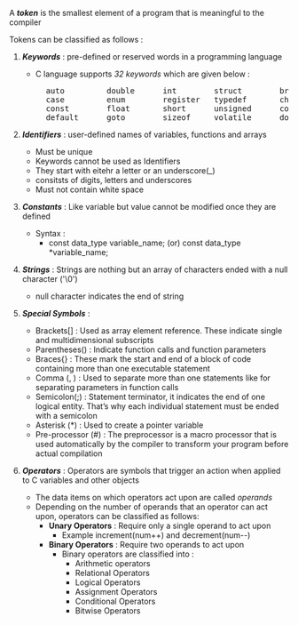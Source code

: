 A ***token*** is the smallest element of a program that is meaningful to the compiler

Tokens can be classified as follows : 
1. ***Keywords*** : pre-defined or reserved words in a programming language
    - C language supports *32 keywords* which are given below : <br>
    <pre>     auto         double      int        struct        break        else        long       switch
        case         enum        register   typedef       char         extern      return     union
        const        float       short      unsigned      continue     for         signed     void
        default      goto        sizeof     volatile      do           if          static     while</pre>

2. ***Identifiers*** : user-defined names of variables, functions and arrays
    - Must be unique
    - Keywords cannot be used as Identifiers
    - They start with eitehr a letter or an underscore(_)
    - consitsts of digits, letters and underscores
    - Must not contain white space

3. ***Constants*** : Like variable but value cannot be modified once they are defined
    - Syntax :
        - const data_type variable_name; (or) const data_type *variable_name; 

4. ***Strings*** : Strings are nothing but an array of characters ended with a null character ('\0')
    - null character indicates the end of string

5. ***Special Symbols*** :
    - Brackets[] : Used as array element reference. These indicate single and multidimensional subscripts
    - Parentheses() : Indicate function calls and function parameters
    - Braces{} : These mark the start and end of a block of code containing more than one executable statement
    - Comma (, ) : Used to separate more than one statements like for separating parameters in function calls
    - Semicolon(;) : Statement terminator, it indicates the end of one logical entity. That’s why each individual statement must be ended with a semicolon
    - Asterisk (*) : Used to create a pointer variable
    - Pre-processor (#) : The preprocessor is a macro processor that is used automatically by the compiler to transform your program before actual compilation

6. ***Operators*** : Operators are symbols that trigger an action when applied to C variables and other objects
    - The data items on which operators act upon are called *operands*
    - Depending on the number of operands that an operator can act upon, operators can be classified as follows: 
        - **Unary Operators** : Require only a single operand to act upon
            - Example increment(num++) and decrement(num--)
        - **Binary Operators** : Require two operands to act upon
            - Binary operators are classified into : 
                - Arithmetic operators
                - Relational Operators
                - Logical Operators
                - Assignment Operators
                - Conditional Operators
                - Bitwise Operators